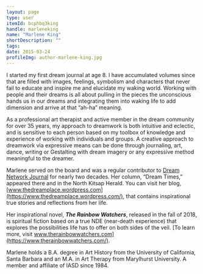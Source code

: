 ```yaml
---
layout: page
type: user
itemId: bcphbq3king
handle: marleneking
name: "Marlene King"
shortDescription: ""
tags:
date: 2015-03-24
profileImg: author-marlene-king.jpg
---
```


I started my first dream journal at age 8. I have accumulated volumes since that are filled with images, feelings, symbolism and characters that never fail to educate and inspire me and elucidate my waking world. Working with people and their dreams is all about pulling in the pieces the unconscious hands us in our dreams and integrating them into waking life to add dimension and arrive at that “ah-ha” meaning.

As a professional art therapist and active member in the dream community for over 35 years, my approach to dreamwork is both intuitive and eclectic, and is sensitive to each person based on my toolbox of knowledge and experience of working with individuals and groups. A creative approach to dreamwork via expressive means can be done through journaling, art, dance, writing or Gestalting with dream imagery or any expressive method meaningful to the dreamer.

Marlene served on the board and was a regular contributor to [Dream Network Journal](../@dreamnetwork) for nearly two decades. Her column, “Dream Times,” appeared there and in the North Kitsap Herald. You can visit her blog, [www.thedreamplace.wordpress.com](https://www.thedreamplace.wordpress.com/), that contains inspirational true stories and reflections from her life.

Her inspirational novel, ***The Rainbow Watchers***, released in the fall of 2018, is spiritual fiction based on a true NDE (near-death experience) that explores the possibilities life has to offer on both sides of the veil. [To learn more, visit www.therainbowwatchers.com](https://www.therainbowwatchers.com/).

Marlene holds a B.A. degree in Art History from the University of California, Santa Barbara and an M.A. in Art Therapy from Marylhurst University. A member and affiliate of IASD since 1984.
